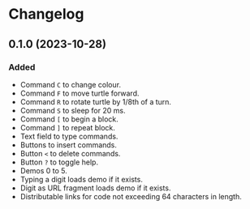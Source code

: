 Changelog
=========

0.1.0 (2023-10-28)
------------------

### Added

- Command `C` to change colour.
- Command `F` to move turtle forward.
- Command `R` to rotate turtle by 1/8th of a turn.
- Command `S` to sleep for 20 ms.
- Command `[` to begin a block.
- Command `]` to repeat block.
- Text field to type commands.
- Buttons to insert commands.
- Button `<` to delete commands.
- Button `?` to toggle help.
- Demos 0 to 5.
- Typing a digit loads demo if it exists.
- Digit as URL fragment loads demo if it exists.
- Distributable links for code not exceeding 64 characters in length.

